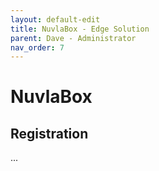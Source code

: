 ```yaml
---
layout: default-edit
title: NuvlaBox - Edge Solution
parent: Dave - Administrator
nav_order: 7
---
```


NuvlaBox
===============

## Registration

...
